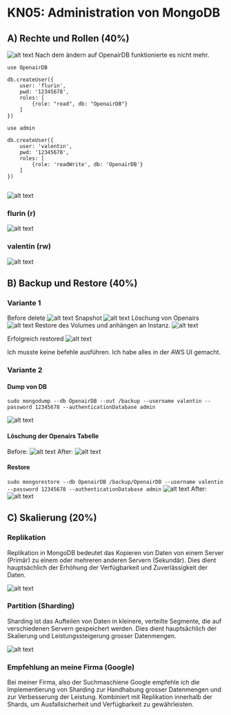 #  KN05: Administration von MongoDB 
##  A) Rechte und Rollen (40%) 
![alt text](image.png)
Nach dem ändern auf OpenairDB funktionierte es nicht mehr.

```
use OpenairDB

db.createUser({
    user: 'flurin',
    pwd: '12345678',
    roles: [
        {role: "read", db: "OpenairDB"}
    ]
})

```
```
use admin

db.createUser({
    user: 'valentin',
    pwd: '12345678',
    roles: [
        {role: 'readWrite', db: 'OpenairDB'}
    ]
})


```

![alt text](image-1.png)

### flurin (r)
![alt text](image-3.png)
### valentin (rw)
![alt text](image-2.png)

##  B) Backup und Restore (40%)
### Variante 1
Before delete
![alt text](image-4.png)
Snapshot
![alt text](image-5.png)
Löschung von Openairs
![alt text](image-6.png)
Restore des Volumes und anhängen an Instanz.
![alt text](image-7.png)

Erfolgreich restored
![alt text](image-8.png)

Ich musste keine befehle ausführen. Ich habe alles in der AWS UI gemacht.


### Variante 2
#### Dump von DB
`sudo mongodump --db OpenairDB --out /backup --username valentin --password 12345678 --authenticationDatabase admin`

![alt text](image-9.png)

#### Löschung der Openairs Tabelle
Before:
![alt text](image-10.png)
After:
![alt text](image-11.png)

#### Restore
`sudo mongorestore --db OpenairDB /backup/OpenairDB --username valentin --password 12345678 --authenticationDatabase admin`
![alt text](image-12.png)
After:![alt text](image-13.png)

## C) Skalierung (20%)
### Replikation
Replikation in MongoDB bedeutet das Kopieren von Daten von einem Server (Primär) zu einem oder mehreren anderen Servern (Sekundär). Dies dient hauptsächlich der Erhöhung der Verfügbarkeit und Zuverlässigkeit der Daten.

![alt text](image-14.png)

### Partition (Sharding)
Sharding ist das Aufteilen von Daten in kleinere, verteilte Segmente, die auf verschiedenen Servern gespeichert werden. Dies dient hauptsächlich der Skalierung und Leistungssteigerung grosser Datenmengen.

![alt text](image-15.png)

### Empfehlung an meine Firma (Google)
Bei meiner Firma, also der Suchmaschiene Google empfehle ich die Implementierung von Sharding zur Handhabung grosser Datenmengen und zur Verbesserung der Leistung. Kombiniert mit Replikation innerhalb der Shards, um Ausfallsicherheit und Verfügbarkeit zu gewährleisten.

